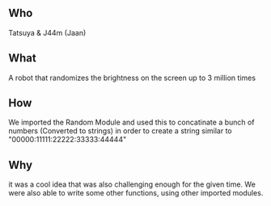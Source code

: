 ## Who
Tatsuya & J44m (Jaan)
## What
A robot that randomizes the brightness on the screen up to 3 million times
## How
We imported the Random Module and used this to concatinate a bunch of numbers (Converted to strings) in order to create a string similar to "00000:11111:22222:33333:44444"
## Why
it was a cool idea that was also challenging enough for the given time. We were also able to write some other functions, using other imported modules.
